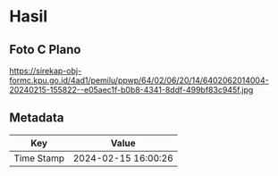 # Hasil

## Foto C Plano

https://sirekap-obj-formc.kpu.go.id/4ad1/pemilu/ppwp/64/02/06/20/14/6402062014004-20240215-155822--e05aec1f-b0b8-4341-8ddf-499bf83c945f.jpg


## Metadata

| Key        | Value               |
| ---------- | ------------------- |
| Time Stamp | 2024-02-15 16:00:26 |




